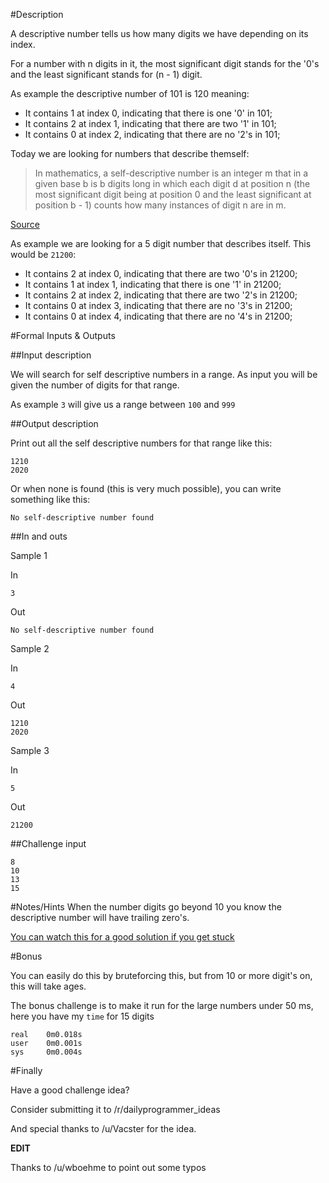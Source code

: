 #Description

A descriptive number tells us how many digits we have depending on its index.

For a number with n digits in it, the most significant digit stands for the '0's and the least significant stands for (n - 1) digit.

As example the descriptive number of 101 is 120 meaning:

 * It contains 1 at index 0, indicating that there is one '0' in 101;
 * It contains 2 at index 1, indicating that there are two '1' in 101;
 * It contains 0 at index 2, indicating that there are no '2's in 101;

Today we are looking for numbers that describe themself:

>In mathematics, a self-descriptive number is an integer m that in a given base b is b digits long in which each digit d at position n (the most significant digit being at position 0 and the least significant at position b - 1) counts how many instances of digit n are in m.

[Source](https://en.wikipedia.org/wiki/Self-descriptive_number)

As example we are looking for a 5 digit number that describes itself. This would be `21200`:

 * It contains 2 at index 0, indicating that there are two '0's in 21200;
 * It contains 1 at index 1, indicating that there is one '1' in 21200;
 * It contains 2 at index 2, indicating that there are two '2's in 21200;
 * It contains 0 at index 3, indicating that there are no '3's in 21200;
 * It contains 0 at index 4, indicating that there are no '4's in 21200;

#Formal Inputs & Outputs

##Input description

We will search for self descriptive numbers in a range.
As input you will be given the number of digits for that range.

As example `3` will give us a range between `100` and `999`

##Output description

Print out all the self descriptive numbers for that range like this:

    1210
    2020

Or when none is found (this is very much possible), you can write something like this:

    No self-descriptive number found


##In and outs

Sample 1

In

    3

Out

    No self-descriptive number found

Sample 2

In

    4

Out

    1210
    2020

Sample 3

In

    5

Out

    21200


##Challenge input
    
    8
    10
    13
    15

#Notes/Hints
When the number digits go beyond 10 you know the descriptive number will have trailing zero's.

[You can watch this for a good solution if you get stuck](https://www.youtube.com/watch?v=1GKfEDvhWdY)

#Bonus

You can easily do this by bruteforcing this, but from 10 or more digit's on, this will take ages.

The bonus challenge is to make it run for the large numbers under 50 ms, here you have my `time` for 15 digits

    real    0m0.018s
    user    0m0.001s
    sys     0m0.004s

#Finally

Have a good challenge idea?

Consider submitting it to /r/dailyprogrammer_ideas

And special thanks to /u/Vacster for the idea.

**EDIT**

Thanks to /u/wboehme to point out some typos